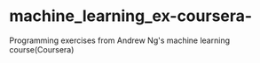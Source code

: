 # machine_learning_ex-coursera-
Programming exercises from Andrew Ng's machine learning course(Coursera)
